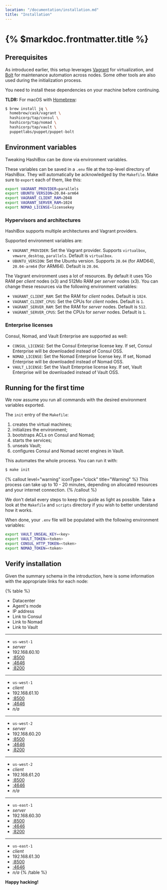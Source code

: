 ```yaml
---
location: "/documentation/installation.md"
title: "Installation"
---
```


# {% $markdoc.frontmatter.title %}

## Prerequisites

As introduced earlier, this setup leverages [Vagrant](https://www.vagrantup.com/)
for virtualization, and [Bolt](https://puppet.com/docs/bolt/) for maintenance
automation across nodes. Some other tools are also used during the initialization
process.

You need to install these dependencies on your machine before continuing.

**TLDR:** For macOS with [Homebrew](https://brew.sh/):

```bash
$ brew install jq \
  homebrew/cask/vagrant \
  hashicorp/tap/consul \
  hashicorp/tap/nomad \
  hashicorp/tap/vault \
  puppetlabs/puppet/puppet-bolt
```

## Environment variables

Tweaking HashiBox can be done via environment variables.

These variables can be saved in a `.env` file at the top-level directory of
HashiBox. They will automatically be acknowledged by the `Makefile`. Make sure
to `export` each of them, like this:

```bash
export VAGRANT_PROVIDER=parallels
export UBUNTU_VERSION=20.04-arm64
export VAGRANT_CLIENT_RAM=2048
export VAGRANT_SERVER_RAM=1024
export NOMAD_LICENSE=licensekey
```

### Hypervisors and architectures

HashiBox supports multiple architectures and Vagrant providers.

Supported environment variables are:
- `VAGRANT_PROVIDER`: Set the Vagrant provider. Supports `virtualbox`,
  `vmware_desktop`, `parallels`. Default is `virtualbox`.
- `UBUNTU_VERSION`: Set the Ubuntu version. Supports `20.04` (for AMD64),
  `20.04-arm64` (for ARM64). Default is `20.04`.

The Vagrant environment uses a lot of resources. By default it uses 1Go RAM per
*client* nodes (x3) and 512Mo RAM per *server* nodes (x3). You can change these
resources via the following environment variables:
- `VAGRANT_CLIENT_RAM`: Set the RAM for *client* nodes. Default is `1024`.
- `VAGRANT_CLIENT_CPUS`: Set the CPUs for *client* nodes. Default is `1`.
- `VAGRANT_SERVER_RAM`: Set the RAM for *server* nodes. Default is `512`.
- `VAGRANT_SERVER_CPUS`: Set the CPUs for *server* nodes. Default is `1`.

### Enterprise licenses

Consul, Nomad, and Vault Enterprise are supported as well:
- `CONSUL_LICENSE`: Set the Consul Enterprise license key. If set, Consul
  Enterprise will be downloaded instead of Consul OSS.
- `NOMAD_LICENSE`: Set the Nomad Enterprise license key. If set, Nomad Enterprise
  will be downloaded instead of Nomad OSS.
- `VAULT_LICENSE`: Set the Vault Enterprise license key. If set, Vault Enterprise
  will be downloaded instead of Vault OSS.

## Running for the first time

We now assume you run all commands with the desired environment variables
exported.

The `init` entry of the `Makefile`:
1. creates the virtual machines;
2. initializes the environment;
3. bootstraps ACLs on Consul and Nomad;
4. starts the services;
5. unseals Vault;
6. configures Consul and Nomad secret engines in Vault.

This automates the whole process. You can run it with:

```bash
$ make init
```

{% callout level="warning" iconType="clock" title="Warning" %}
  This process can take up to 10 - 20 minutes, depending on allocated resources
  and your internet connection.
{% /callout %}

We don't detail every steps to keep this guide as light as possible. Take a look
at the `Makefile` and `scripts` directory if you wish to better understand how
it works.

When done, your `.env` file will be populated with the following environment
variables:

```bash
export VAULT_UNSEAL_KEY=<key>
export VAULT_TOKEN=<token>
export CONSUL_HTTP_TOKEN=<token>
export NOMAD_TOKEN=<token>
```

## Verify installation

Given the summary schema in the introduction, here is some information with the
appropriate links for each node:

{% table %}
* Datacenter
* Agent's mode
* IP address
* Link to Consul
* Link to Nomad
* Link to Vault
---
* `us-west-1`
* *server*
* 192.168.60.10
* [:8500](http://192.168.60.10:8500)
* [:4646](http://192.168.60.10:4646)
* [:8200](http://192.168.60.10:8200)
---
* `us-west-1`
* *client*
* 192.168.61.10
* [:8500](http://192.168.61.10:8500)
* [:4646](http://192.168.61.10:4646)
* *n/a*
---
* `us-west-2`
* *server*
* 192.168.60.20
* [:8500](http://192.168.60.20:8500)
* [:4646](http://192.168.60.20:4646)
* [:8200](http://192.168.60.20:8200)
---
* `us-west-2`
* *client*
* 192.168.61.20
* [:8500](http://192.168.61.20:8500)
* [:4646](http://192.168.61.20:4646)
* *n/a*
---
* `us-east-1`
* *server*
* 192.168.60.30
* [:8500](http://192.168.60.30:8500)
* [:4646](http://192.168.60.30:4646)
* [:8200](http://192.168.60.30:8200)
---
* `us-east-1`
* *client*
* 192.168.61.30
* [:8500](http://192.168.61.30:8500)
* [:4646](http://192.168.61.30:4646)
* *n/a*
{% /table %}

**Happy hacking!**
